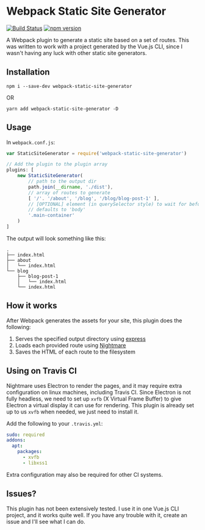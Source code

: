 # Webpack Static Site Generator

[![Build Status](https://travis-ci.org/esalter-va/webpack-static-site-generator.svg?branch=master)](https://travis-ci.org/esalter-va/webpack-static-site-generator)
[![npm version](https://badge.fury.io/js/webpack-static-site-generator.svg)](https://badge.fury.io/js/webpack-static-site-generator)

A Webpack plugin to generate a static site based on a set of routes.
This was written to work with a project generated by the Vue.js CLI,
since I wasn't having any luck with other static site generators.

## Installation

`npm i --save-dev webpack-static-site-generator`

OR

`yarn add webpack-static-site-generator -D`

## Usage

In `webpack.conf.js`:

```js
var StaticSiteGenerator = require('webpack-static-site-generator')

// Add the plugin to the plugin array
plugins: [
    new StaticSiteGenerator(
        // path to the output dir
        path.join(__dirname, './dist'), 
        // array of routes to generate
        [ '/'. '/about', '/blog', '/blog/blog-post-1' ],
        // [OPTIONAL] element (in querySelector style) to wait for before rendering.
        // defaults to 'body'
        '.main-container'
    )
]
```

The output will look something like this:

```
.
├── index.html
├── about
│   └── index.html
└── blog
    ├── blog-post-1
    │   └── index.html
    └── index.html
```

## How it works

After Webpack generates the assets for your site, this plugin does the following:

1. Serves the specified output directory using [express](https://github.com/expressjs/express)
1. Loads each provided route using [Nightmare](https://github.com/segmentio/nightmare)
1. Saves the HTML of each route to the filesystem

## Using on Travis CI

Nightmare uses Electron to render the pages, and it may require extra configuration on linux machines, including Travis CI.
Since Electron is not fully headless, we need to set up `xvfb` (X Virtual Frame Buffer) to give Electron a virtual display
it can use for rendering. This plugin is already set up to us `xvfb` when needed, we just need to install it.

Add the following to your `.travis.yml`:

```yml
sudo: required
addons:
  apt:
    packages:
      - xvfb
      - libxss1
```

Extra configuration may also be required for other CI systems.

## Issues?

This plugin has not been extensively tested.  I use it in one Vue.js CLI project,
and it works quite well.  If you have any trouble with it, create an issue and
I'll see what I can do.